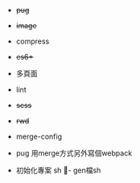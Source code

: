 - ~~pug~~
- ~~image~~
- compress
- ~~es6+~~
- 多頁面
- lint
- ~~scss~~
- ~~rwd~~
- merge-config
- pug 用merge方式另外寫個webpack

- 初始化專案 sh
- gen檔sh